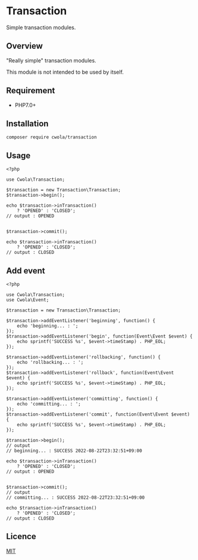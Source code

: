 # Transaction

Simple transaction modules.

## Overview

"Really simple" transaction modules.

This module is not intended to be used by itself.

## Requirement
- PHP7.0+

## Installation
```
composer require cwola/transaction
```

## Usage
```
<?php

use Cwola\Transaction;

$transaction = new Transaction\Transaction;
$transaction->begin();

echo $transaction->inTransaction()
    ? 'OPENED' : 'CLOSED';
// output : OPENED


$transaction->commit();

echo $transaction->inTransaction()
    ? 'OPENED' : 'CLOSED';
// output : CLOSED

```

## Add event
```
<?php

use Cwola\Transaction;
use Cwola\Event;

$transaction = new Transaction\Transaction;

$transaction->addEventListener('beginning', function() {
    echo 'beginning... : ';
});
$transaction->addEventListener('begin', function(Event\Event $event) {
    echo sprintf('SUCCESS %s', $event->timeStamp) . PHP_EOL;
});

$transaction->addEventListener('rollbacking', function() {
    echo 'rollbacking... : ';
});
$transaction->addEventListener('rollback', function(Event\Event $event) {
    echo sprintf('SUCCESS %s', $event->timeStamp) . PHP_EOL;
});

$transaction->addEventListener('committing', function() {
    echo 'committing... : ';
});
$transaction->addEventListener('commit', function(Event\Event $event) {
    echo sprintf('SUCCESS %s', $event->timeStamp) . PHP_EOL;
});

$transaction->begin();
// output
// beginning... : SUCCESS 2022-08-22T23:32:51+09:00

echo $transaction->inTransaction()
    ? 'OPENED' : 'CLOSED';
// output : OPENED


$transaction->commit();
// output
// committing... : SUCCESS 2022-08-22T23:32:51+09:00

echo $transaction->inTransaction()
    ? 'OPENED' : 'CLOSED';
// output : CLOSED

```

## Licence

[MIT](https://github.com/cwola/transaction/blob/main/LICENSE)
